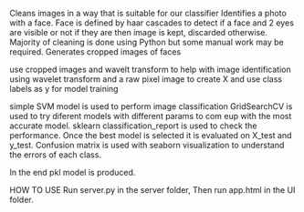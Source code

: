 Cleans images in a way that is suitable for our classifier
Identifies a photo with a face.
Face is defined by haar cascades to detect if a face and 2 eyes are visible or not
if they are then image is kept, discarded otherwise.
Majority of cleaning is done using Python but some manual work may be required.
Generates cropped images of faces

use cropped images and wavelt transform to help with image identification
using wavelet transform and a raw pixel image to create X and use class labels as y for model training

simple SVM model is used to perform image classification
GridSearchCV is used to try diferent models with different params to com eup with the most accurate model.
sklearn classification_report is used to check the performance.
Once the best model is selected it is evaluated on X_test and y_test.
Confusion matrix is used with seaborn visualization to understand the errors of each class.

In the end pkl model is produced.

HOW TO USE
Run server.py in the server folder, Then run app.html in the UI folder.
